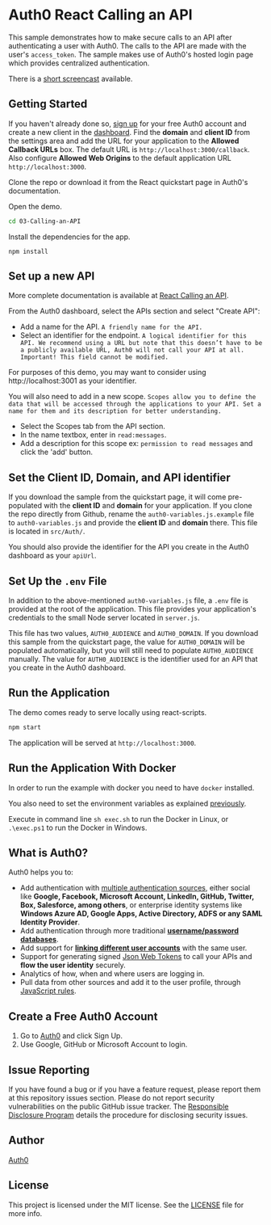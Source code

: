 # Auth0 React Calling an API

This sample demonstrates how to make secure calls to an API after authenticating a user with Auth0. The calls to the API are made with the user's `access_token`. The sample makes use of Auth0's hosted login page which provides centralized authentication.

There is a [short screencast](https://www.youtube.com/watch?v=ti2zMJm34Cw) available.

## Getting Started

If you haven't already done so, [sign up](https://auth0.com) for your free Auth0 account and create a new client in the [dashboard](https://manage.auth0.com). Find the **domain** and **client ID** from the settings area and add the URL for your application to the **Allowed Callback URLs** box. The default URL is `http://localhost:3000/callback`.  Also configure **Allowed Web Origins** to the default application URL `http://localhost:3000`.

Clone the repo or download it from the React quickstart page in Auth0's documentation.

Open the demo.

```bash
cd 03-Calling-an-API
```

Install the dependencies for the app.

```
npm install
```

## Set up a new API

More complete documentation is available at [React Calling an API](https://auth0.com/docs/quickstart/spa/react/03-calling-an-api).

From the Auth0 dashboard, select the APIs section and select "Create API":

* Add a name for the API. `A friendly name for the API.`
* Select an identifier for the endpoint. `A logical identifier for this API. We recommend using a URL but note that this doesn’t have to be a publicly available URL, Auth0 will not call your API at all. Important! This field cannot be modified.`

For purposes of this demo, you may want to consider using http://localhost:3001 as your identifier.

You will also need to add in a new scope. `Scopes allow you to define the data that will be accessed through the applications to your API. Set a name for them and its description for better understanding.`

* Select the Scopes tab from the API section.
* In the name textbox, enter in `read:messages`.
* Add a description for this scope ex: `permission to read messages` and click the 'add' button.

## Set the Client ID, Domain, and API identifier

If you download the sample from the quickstart page, it will come pre-populated with the **client ID** and **domain** for your application. If you clone the repo directly from Github, rename the `auth0-variables.js.example` file to `auth0-variables.js` and provide the **client ID** and **domain** there. This file is located in `src/Auth/`.

You should also provide the identifier for the API you create in the Auth0 dashboard as your `apiUrl`.

## Set Up the `.env` File

In addition to the above-mentioned `auth0-variables.js` file, a `.env` file is provided at the root of the application. This file provides your application's credentials to the small Node server located in `server.js`.

This file has two values, `AUTH0_AUDIENCE` and `AUTH0_DOMAIN`. If you download this sample from the quickstart page, the value for `AUTH0_DOMAIN` will be populated automatically, but you will still need to populate `AUTH0_AUDIENCE` manually. The value for `AUTH0_AUDIENCE` is the identifier used for an API that you create in the Auth0 dashboard.

## Run the Application

The demo comes ready to serve locally using react-scripts.

```bash
npm start
```

The application will be served at `http://localhost:3000`.

## Run the Application With Docker

In order to run the example with docker you need to have `docker` installed.

You also need to set the environment variables as explained [previously](#set-the-client-id-and-domain).

Execute in command line `sh exec.sh` to run the Docker in Linux, or `.\exec.ps1` to run the Docker in Windows.

## What is Auth0?

Auth0 helps you to:

* Add authentication with [multiple authentication sources](https://docs.auth0.com/identityproviders), either social like **Google, Facebook, Microsoft Account, LinkedIn, GitHub, Twitter, Box, Salesforce, among others**, or enterprise identity systems like **Windows Azure AD, Google Apps, Active Directory, ADFS or any SAML Identity Provider**.
* Add authentication through more traditional **[username/password databases](https://docs.auth0.com/mysql-connection-tutorial)**.
* Add support for **[linking different user accounts](https://docs.auth0.com/link-accounts)** with the same user.
* Support for generating signed [Json Web Tokens](https://docs.auth0.com/jwt) to call your APIs and **flow the user identity** securely.
* Analytics of how, when and where users are logging in.
* Pull data from other sources and add it to the user profile, through [JavaScript rules](https://docs.auth0.com/rules).

## Create a Free Auth0 Account

1. Go to [Auth0](https://auth0.com/signup) and click Sign Up.
2. Use Google, GitHub or Microsoft Account to login.

## Issue Reporting

If you have found a bug or if you have a feature request, please report them at this repository issues section. Please do not report security vulnerabilities on the public GitHub issue tracker. The [Responsible Disclosure Program](https://auth0.com/whitehat) details the procedure for disclosing security issues.

## Author

[Auth0](https://auth0.com)

## License

This project is licensed under the MIT license. See the [LICENSE](LICENSE.txt) file for more info.
